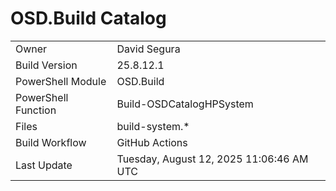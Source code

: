 ﻿# OSD.Build Catalog

| | |
|-|-|
| Owner | David Segura |
| Build Version | 25.8.12.1 |
| PowerShell Module | OSD.Build |
| PowerShell Function | Build-OSDCatalogHPSystem |
| Files | build-system.* |
| Build Workflow | GitHub Actions |
| Last Update | Tuesday, August 12, 2025 11:06:46 AM UTC |
